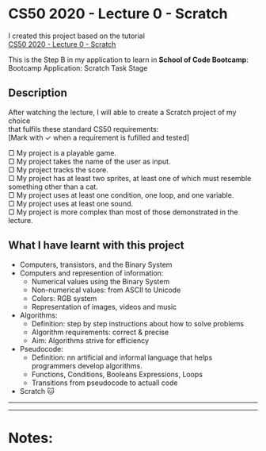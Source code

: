 # CS50 2020 - Lecture 0 - Scratch

I created this project based on the tutorial       
[CS50 2020 - Lecture 0 - Scratch](https://www.youtube.com/watch?v=YoXxevp1WRQ&ab_channel=CS50)

This is the Step B in my application to learn in **School of Code Bootcamp**:         
Bootcamp Application: Scratch Task Stage

## Description

After watching the lecture, I will able to create a Scratch project of my choice         
that fulfils these standard CS50 requirements:         
[Mark with ✓ when a requirement is fufilled and tested]

▢ My project is a playable game.       
▢ My project takes the name of the user as input.      
▢ My project tracks the score.      
▢ My project has at least two sprites, at least one of which must resemble something other than a cat.      
▢ My project uses at least one condition, one loop, and one variable.      
▢ My project uses at least one sound.      
▢ My project is more complex than most of those demonstrated in the lecture.      

## What I have learnt with this project
* Computers, transistors, and the Binary System
* Computers and represention of information:
  * Numerical values using the Binary System
  * Non-numerical values: from ASCII to Unicode
  * Colors: RGB system
  * Representation of images, videos and music
* Algorithms:
  * Definition: step by step instructions about how to solve problems 
  * Algorithm requirements: correct & precise
  * Aim: Algorithms strive for efficiency
* Pseudocode:
  * Definition: nn artificial and informal language that helps programmers develop algorithms.
  * Functions, Conditions, Booleans Expressions, Loops 
  * Transitions from pseudocode to actuall code
* Scratch 🐱 
---
---

# Notes:
